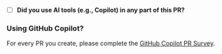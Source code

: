 - [ ] **Did you use AI tools (e.g., Copilot) in any part of this PR?**
### Using GitHub Copilot?

For every PR you create, please complete the [GitHub Copilot PR Survey](https://forms.microsoft.com/r/WCVfYrb8sv).

